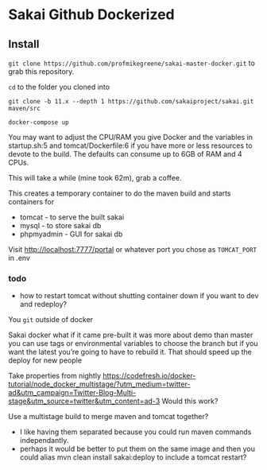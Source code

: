 # Sakai Github Dockerized

## Install

`git clone https://github.com/profmikegreene/sakai-master-docker.git` to grab this repository. 

`cd` to the folder you cloned into 

`git clone -b 11.x --depth 1 https://github.com/sakaiproject/sakai.git maven/src`

`docker-compose up`


You may want to adjust the CPU/RAM you give Docker and the variables in startup.sh:5 and tomcat/Dockerfile:6 if you have more or less resources to devote to the build. The defaults can consume up to 6GB of RAM and 4 CPUs.

This will take a while (mine took 62m), grab a coffee.

This creates a temporary container to do the maven build and starts containers for

* tomcat - to serve the built sakai 
* mysql - to store sakai db
* phpmyadmin - GUI for sakai db

Visit [http://localhost:7777/portal](http://localhost:7777/portal) or whatever port you chose as `TOMCAT_PORT` in .env


### todo
- how to restart tomcat without shutting container down if you want to dev and redeploy?


You `git` outside of docker

Sakai docker what if it came pre-built it was more about demo than master you can use tags or environmental variables to choose the branch but if you want the latest you’re going to have to rebuild it. That should speed up the deploy for new people

Take properties from nightly
https://codefresh.io/docker-tutorial/node_docker_multistage/?utm_medium=twitter-ad&utm_campaign=Twitter-Blog-Multi-stage&utm_source=twitter&utm_content=ad-3 Would this work?

Use a multistage build to merge maven and tomcat together? 
- I like having them separated because you could run maven commands independantly.
- perhaps it would be better to put them on the same image and then you could alias mvn clean install sakai:deploy to include a tomcat restart?
